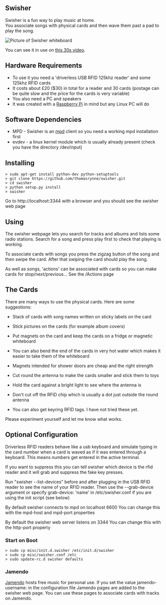 Swisher
-------
Swisher is a fun way to play music at home.  
You associate songs with physical cards and then wave them past a pad to play the song.

![Picture of Swisher whiteboard](http://thomasrynne.github.io/swisher/swisher-small.jpg)

You can see it in use on [this 30s video](http://youtu.be/uHGl409gA08).

Hardware Requirements
---------------------
- To use it you need a 'driverless USB RFID 125khz reader' and some 125khz RFID cards
- It costs about £20 ($30) in total for a reader and 30 cards (postage can be quite slow and the price for the cards is very variable) 
- You also need a PC and speakers
- It was created with a [Raspberry Pi](http://www.raspberrypi.org) in mind but any Linux PC will do

Software Dependencies
---------------------
- MPD - Swisher is an [mpd](http://mpd.wikia.com) client so you need a working mpd installation first
- evdev - a linux kernel module which is usually already present
   (check you have the directory /dev/input)

Installing
----------
    > sudo apt-get install python-dev python-setuptools
    > git clone https://github.com/thomasrynne/swisher.git
    > cd swisher
    > python setup.py install
    > swisher

 Go to http://localhost:3344 with a browser and you should see the swisher web page

Using
-----
 The swisher webpage lets you search for tracks and albums and lists some radio stations. Search for a song and press play first to check that playing is working.
 
 To associate cards with songs you press the zigzag button of the song and then
 swipe the card. After that swiping the card should play the song.

 As well as songs, 'actions' can be associated with cards so you can make
 cards for stop/next/previous... See the /Actions page

The Cards
---------
 There are many ways to use the physical cards. Here are some suggestions:

- Stack of cards with song names written on sticky labels on the card
- Stick pictures on the cards (for example album covers)
- Put magnets on the card and keep the cards on a fridge or magnetic whiteboard
 - You can also bend the end of the cards in very hot water 
    which makes it easier to take them of the whiteboard
 - Magnets intended for shower doors are cheap and the right strength
- Cut round the antenna to make the cards smaller and stick them to toys
 - Hold the card against a bright light to see where the antenna is
 - Don't cut off the RFID chip which is usually a dot just outside the
   round antenna

- You can also get keyring RFID tags. I have not tried these yet.

Please experiment yourself and let me know what works.

Optional  Configuration
-----------------------

 Driverless RFID readers behave like a usb keyboard and simulate typing
 in the card number when a card is waved as if it was entered through a keyboard.
 This means numbers get entered in the active terminal.

 If you want to suppress this you can tell swisher which
 device is the rfid reader and it will grab and suppress the fake
 key presses.

 Run "swisher --list-devices" before and after plugging in the USB RFID reader
 to see the name of your RFID reader. Then use 
  the --grab-device argument or specify grab-device: 'name' in /etc/swisher.conf
  if you are using the init script (see below)

 By default swisher connects to mpd on localhost 6600
 You can change this with the mpd-host and mpd-port properties
 
 By default the swisher web server listens on 3344
 You can change this with the http-port property

### Start on Boot

    > sudo cp misc/init.d.swisher /etc/init.d/swisher
    > sudo cp misc/swisher.conf /etc
    > sudo update-rc.d swisher defaults

### Jamendo

 [Jamendo](http://www.jamendo.com) hosts free music for personal use.
 If you set the value jamendo-username: in the configuration file
 Jamendo pages are added to the swisher web page. You can 
 use these pages to associate cards with tracks on Jamendo.

